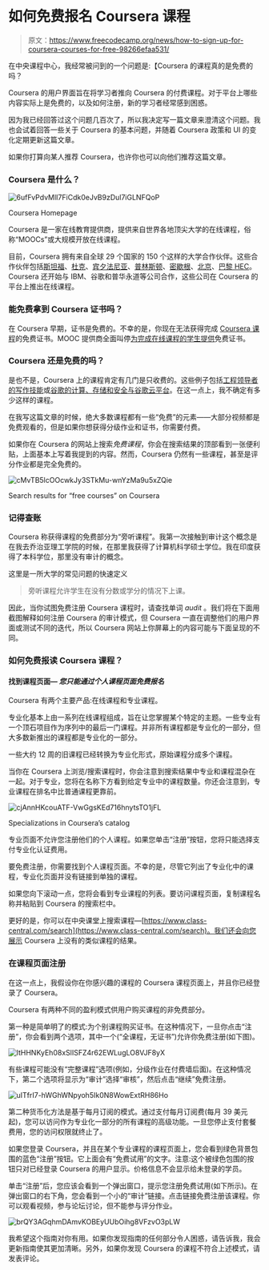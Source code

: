 # 如何免费报名 Coursera 课程

> 原文：<https://www.freecodecamp.org/news/how-to-sign-up-for-coursera-courses-for-free-98266efaa531/>

在中央课程中心，我经常被问到的一个问题是:【Coursera 的课程真的是免费的吗？

Coursera 的用户界面旨在将学习者推向 Coursera 的付费课程。对于平台上哪些内容实际上是免费的，以及如何注册，新的学习者经常感到困惑。

因为我已经回答过这个问题几百次了，所以我决定写一篇文章来澄清这个问题。我也会试着回答一些关于 Coursera 的基本问题，并随着 Coursera 政策和 UI 的变化定期更新这篇文章。

如果你打算向某人推荐 Coursera，也许你也可以向他们推荐这篇文章。

### Coursera 是什么？

![6ufFvPdvMlI7FiCdk0eJvB9zDul7iGLNFQoP](img/a65133aa8c2f1b403cf2d7e4e4c76359.png)

Coursera Homepage

Coursera 是一家在线教育提供商，提供来自世界各地顶尖大学的在线课程，俗称“MOOCs”或大规模开放在线课程。

目前，Coursera 拥有来自全球 29 个国家的 150 个这样的大学合作伙伴。这些合作伙伴包括[斯坦福](https://www.class-central.com/university/stanford)、[杜克](https://www.class-central.com/university/duke)、[宾夕法尼亚](https://www.class-central.com/university/penn)、[普林斯顿](https://www.class-central.com/university/princeton)、[密歇根](https://www.class-central.com/university/umich)、[北京](https://www.class-central.com/university/pku)、[巴黎 HEC](https://www.class-central.com/university/hec)。Coursera 还开始与 IBM、谷歌和普华永道等公司合作，这些公司在 Coursera 的平台上推出在线课程。

### 能免费拿到 Coursera 证书吗？

在 Coursera 早期，证书是免费的。不幸的是，你现在无法获得完成 [Coursera 课程](https://www.class-central.com/provider/coursera)的免费证书。MOOC 提供商全面叫停[为完成在线课程的学生提供](https://www.class-central.com/report/moocs-started-completely-free-now/)免费证书。

### Coursera 还是免费的吗？

是也不是，Coursera 上的课程肯定有几门是只收费的。这些例子包括[工程领导者的写作技能](https://www.class-central.com/mooc/7433/coursera-writing-skills-for-engineering-leaders)或[谷歌的计算、存储和安全与谷歌云平台](https://www.class-central.com/mooc/7783/coursera-computing-storage-and-security-with-google-cloud-platform)。在这一点上，我不确定有多少这样的课程。

在我写这篇文章的时候，绝大多数课程都有一些“免费”的元素——大部分视频都是免费观看的，但是如果你想获得分级作业和证书，你需要付费。

如果你在 Coursera 的网站上搜索*免费课程*，你会在搜索结果的顶部看到一张便利贴，上面基本上写着我提到的内容。然而，Coursera 仍然有一些课程，甚至是评分作业都是完全免费的。

![cMvTB5lcOOcwkJy3STkMu-wnYzMa9u5xZQie](img/ce108a84da7e7234113a3f3ac876ebec.png)

Search results for “free courses” on Coursera

### 记得查账

Coursera 称获得课程的免费部分为“旁听课程”。我第一次接触到审计这个概念是在我去乔治亚理工学院的时候，在那里我获得了计算机科学硕士学位。我在印度获得了本科学位，那里没有审计的概念。

这里是一所大学的常见问题的快速定义

> 旁听课程允许学生在没有分数或学分的情况下上课。

因此，当你试图免费注册 Coursera 课程时，请查找单词 *audit* 。我们将在下面用截图解释如何注册 Coursera 的审计模式，但 Coursera 一直在调整他们的用户界面或测试不同的迭代，所以 Coursera 网站上你屏幕上的内容可能与下面呈现的不同。

### 如何免费报读 Coursera 课程？

#### **找到课程页面—** *您只能通过个人课程页面免费报名*

Coursera 有两个主要产品:在线课程和专业课程。

专业化基本上由一系列在线课程组成，旨在让您掌握某个特定的主题。一些专业有一个顶石项目作为序列中的最后一门课程。并非所有课程都是专业化的一部分，但大多数新推出的课程都是专业化的一部分。

一些大约 12 周的旧课程已经转换为专业化形式，原始课程分成多个课程。

当你在 Coursera 上浏览/搜索课程时，你会注意到搜索结果中专业和课程混杂在一起。对于专业，您将在名称下方看到给定专业中的课程数量。你还会注意到，专业课程在排名中比普通课程更靠前。

![cjAnnHKcouATF-VwGgsKEd716hnytsTO1jFL](img/0cdbf2a858da4777db3f9c3e982b2a81.png)

Specializations in Coursera’s catalog

专业页面不允许您注册他们的个人课程。如果您单击“注册”按钮，您将只能选择支付专业化认证费用。

要免费注册，你需要找到个人课程页面。不幸的是，尽管它列出了专业化中的课程，专业化页面并没有链接到单独的课程。

如果您向下滚动一点，您将会看到专业课程的列表。要访问课程页面，复制课程名称并粘贴到 Coursera 的搜索栏中。

更好的是，你可以在中央课堂上搜索课程—[https://www.class-central.com/search](https://www.class-central.com/search)。我们还会向您展示 Coursera 上没有的类似课程的结果。

### 在课程页面注册

在这一点上，我假设你在你感兴趣的课程的 Coursera 课程页面上，并且你已经登录了 Coursera。

Coursera 有两种不同的盈利模式供用户购买课程的非免费部分。

第一种是简单明了的模式:为个别课程购买证书。在这种情况下，一旦你点击“注册”，你会看到两个选项，其中一个(“全课程，无证书”)允许你免费注册(如下图)。

![ItHHNKyEh08xSlISFZ4r62EWLugLO8VJF8yX](img/56d44e50e7fe35cf79c9787a7adfa666.png)

有些课程可能没有“完整课程”选项(例如，分级作业在付费墙后面)。在这种情况下，第二个选项将显示为“审计”选择“审核”，然后点击“继续”免费注册。

![uITfrI7-hWGhWNpyoh5Ik0N8WowExtRH86Ho](img/6eee6c95cd66a5df86acbc911356fe6c.png)

第二种货币化方法是基于每月订阅的模式。通过支付每月订阅费(每月 39 美元起)，您可以访问作为专业化一部分的所有课程的高级功能。一旦您停止支付套餐费用，您的访问权限就终止了。

如果您登录 Coursera，并且在某个专业课程的课程页面上，您会看到绿色背景包围的蓝色“注册”按钮。它上面会有“免费试用”的文字。注意:这个被绿色包围的按钮只对已经登录 Coursera 的用户显示。价格信息不会显示给未登录的学员。

单击“注册”后，您应该会看到一个弹出窗口，提示您注册免费试用(如下所示)。在弹出窗口的右下角，您会看到一个小的“审计”链接。点击链接免费注册该课程。你可以观看视频，参与论坛讨论，但不能参与评分作业。

![brQY3AGqhmDAmvKOBEyUUbOihg8VFzvO3pLW](img/23081bf06fc9b672c760269f5291f20e.png)

我希望这个指南对你有用。如果你发现指南的任何部分令人困惑，请告诉我，我会更新指南使其更加清晰。另外，如果你发现 Coursera 的课程不符合上述模式，请发表评论。